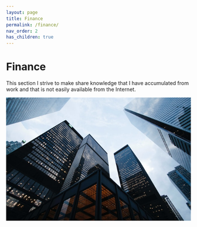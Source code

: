 ```yaml
---
layout: page
title: Finance
permalink: /finance/
nav_order: 2
has_children: true
---
```


# Finance

This section I strive to make share knowledge that I have accumulated from work and that is not easily available from the Internet.

![image](/assets/images/sean-pollock-PhYq704ffdA-unsplash.jpg)
